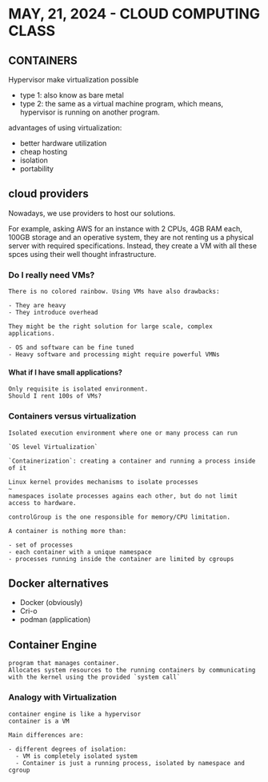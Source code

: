 
# MAY, 21, 2024 - CLOUD COMPUTING CLASS

## CONTAINERS

Hypervisor make virtualization possible

- type 1: also know as bare metal
- type 2: the same as a virtual machine program, which means, hypervisor is running on another program.

advantages of using virtualization:

- better hardware utilization
- cheap hosting
- isolation
- portability

## cloud providers

Nowadays, we use providers to host our solutions.

For example, asking AWS for an instance with 2 CPUs, 4GB RAM each, 100GB storage and an operative system,
they are not renting us a physical server with required specifications.
Instead, they create a VM with all these spces using their well thought infrastructure.

### Do I really need VMs?

    There is no colored rainbow. Using VMs have also drawbacks:

    - They are heavy
    - They introduce overhead

    They might be the right solution for large scale, complex applications.

    - OS and software can be fine tuned
    - Heavy software and processing might require powerful VMNs

#### What if I have small applications?

    Only requisite is isolated environment.
    Should I rent 100s of VMs?


### Containers versus virtualization

    Isolated execution environment where one or many process can run

    `OS level Virtualization`

    `Containerization`: creating a container and running a process inside of it

    Linux kernel provides mechanisms to isolate processes 
    ~
    namespaces isolate processes agains each other, but do not limit access to hardware.

    controlGroup is the one responsible for memory/CPU limitation.

    A container is nothing more than:

    - set of processes
    - each container with a unique namespace
    - processes running inside the container are limited by cgroups

## Docker alternatives

- Docker (obviously)
- Cri-o
- podman (application)

## Container Engine

    program that manages container.
    Allocates system resources to the running containers by communicating with the kernel using the provided `system call`

### Analogy with Virtualization

    container engine is like a hypervisor
    container is a VM

    Main differences are:

    - different degrees of isolation:
      - VM is completely isolated system
      - Container is just a running process, isolated by namespace and cgroup
    
    